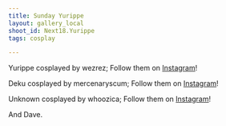 ```yaml
---
title: Sunday Yurippe
layout: gallery_local
shoot_id: Next18.Yurippe
tags: cosplay

---
```


Yurippe cosplayed by wezrez; Follow them on [Instagram](https://www.instagram.com/wezrez)!

Deku cosplayed by mercenaryscum; Follow them on [Instagram](https://www.instagram.com/mercenaryscum)!

Unknown cosplayed by whoozica; Follow them on [Instagram](https://www.instagram.com/whoozica)!

And Dave.

